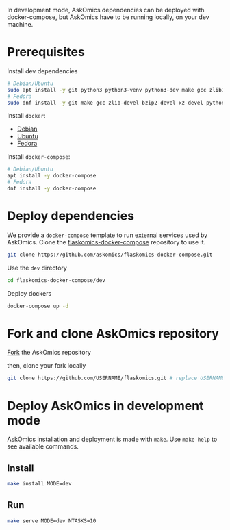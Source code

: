 In development mode, AskOmics dependencies can be deployed with docker-compose, but AskOmics have to be running locally, on your dev machine.

# Prerequisites

Install dev dependencies


```bash
# Debian/Ubuntu
sudo apt install -y git python3 python3-venv python3-dev make gcc zlib1g-dev libbz2-dev liblzma-dev g++ npm
# Fedora
sudo dnf install -y git make gcc zlib-devel bzip2-devel xz-devel python3-devel gcc-c++ npm
```


Install `docker`:

- [Debian](https://docs.docker.com/install/linux/docker-ce/debian/)
- [Ubuntu](https://docs.docker.com/install/linux/docker-ce/ubuntu/)
- [Fedora](https://docs.docker.com/install/linux/docker-ce/fedora/)

Install `docker-compose`:

```bash
# Debian/Ubuntu
apt install -y docker-compose
# Fedora
dnf install -y docker-compose
```

# Deploy dependencies

We provide a `docker-compose` template to run external services used by AskOmics. Clone the [flaskomics-docker-compose](https://github.com/askomics/flaskomics-docker-compose) repository to use it.

```bash
git clone https://github.com/askomics/flaskomics-docker-compose.git
```

Use the `dev` directory

```bash
cd flaskomics-docker-compose/dev
```

Deploy dockers

```bash
docker-compose up -d
```

# Fork and clone AskOmics repository


[Fork](https://help.github.com/articles/fork-a-repo/) the AskOmics repository

then, clone your fork locally

```bash
git clone https://github.com/USERNAME/flaskomics.git # replace USERNAME with your github username
```

# Deploy AskOmics in development mode

AskOmics installation and deployment is made with `make`. Use `make help` to see available commands.

## Install

```bash
make install MODE=dev
```

## Run

```bash
make serve MODE=dev NTASKS=10
```

